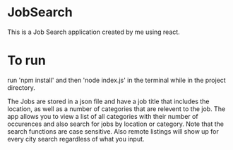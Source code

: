 # JobSearch
This is a Job Search application created by me using react.
# To run 
run 'npm install' and then 'node index.js' in the terminal while in the project directory.

The Jobs are stored in a json file and have a job title that includes the location, as well as a number of categories that are relevent to the job.
The app allows you to view a list of all categories with their number of occurences and also search for jobs by location or category.
Note that the search functions are case sensitive.
Also remote listings will show up for every city search regardless of what you input.
